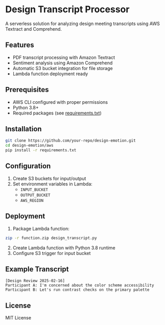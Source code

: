 # Design Transcript Processor

A serverless solution for analyzing design meeting transcripts using AWS Textract and Comprehend.

## Features
- PDF transcript processing with Amazon Textract
- Sentiment analysis using Amazon Comprehend
- Automatic S3 bucket integration for file storage
- Lambda function deployment ready

## Prerequisites
- AWS CLI configured with proper permissions
- Python 3.8+
- Required packages (see [requirements.txt](./aws/requirements.txt))

## Installation
```bash
git clone https://github.com/your-repo/design-emotion.git
cd design-emotion/aws
pip install -r requirements.txt
```

## Configuration
1. Create S3 buckets for input/output
2. Set environment variables in Lambda:
   - `INPUT_BUCKET`
   - `OUTPUT_BUCKET`
   - `AWS_REGION`

## Deployment
1. Package Lambda function:
```bash
zip -r function.zip design_transcript.py
```
2. Create Lambda function with Python 3.8 runtime
3. Configure S3 trigger for input bucket

## Example Transcript
```
[Design Review 2025-02-16]
Participant A: I'm concerned about the color scheme accessibility
Participant B: Let's run contrast checks on the primary palette
```

## License
MIT License
